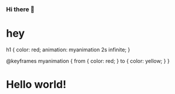 ### Hi there 👋
<div id="pannelHeader" >
 <h1>hey</h1> 
</div >
  
  h1 {
  color: red;
  animation: myanimation 2s infinite;
}

@keyframes myanimation {
  from {
    color: red;
  }
  to {
    color: yellow;
  }
}
<h1>Hello world!</h1>
  
 <script>
 
</script>


<style>
.#pannelHeader
 {
 animation-duration: 3s; animation-name: rainbowLink; animation-iteration-count: infinite;
 }
@keyframes pannelHeader {     
 0% { color: #ff2a2a; }
 15% { color: #ff7a2a; }
 30% { color: #ffc52a; }
 45% { color: #43ff2a; }
 60% { color: #2a89ff; }
 75% { color: #202082; }
 90% { color: #6b2aff; } '
</style>







<!--
**sododuk32/sododuk32** is a ✨ _special_ ✨ repository because its `README.md` (this file) appears on your GitHub profile.

Here are some ideas to get you started:

- 🔭 I’m currently working on ...
- 🌱 I’m currently learning ...
- 👯 I’m looking to collaborate on ...
- 🤔 I’m looking for help with ...
- 💬 Ask me about ...
- 📫 How to reach me: ...
- 😄 Pronouns: ...
- ⚡ Fun fact: ...
-->
